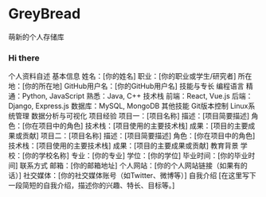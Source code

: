 # GreyBread
萌新的个人存储库
### Hi there
个人资料自述
基本信息
姓名：[你的姓名]
职业：[你的职业或学生/研究者]
所在地：[你的所在地]
GitHub用户名：[你的GitHub用户名]
技能与专长
编程语言
精通：Python, JavaScript
熟悉：Java, C++
技术栈
前端：React, Vue.js
后端：Django, Express.js
数据库：MySQL, MongoDB
其他技能
Git版本控制
Linux系统管理
数据分析与可视化
项目经验
项目一：[项目名称]
描述：[项目简要描述]
角色：[你在项目中的角色]
技术栈：[项目使用的主要技术栈]
成果：[项目的主要成果或贡献]
项目二：[项目名称]
描述：[项目简要描述]
角色：[你在项目中的角色]
技术栈：[项目使用的主要技术栈]
成果：[项目的主要成果或贡献]
教育背景
学校：[你的学校名称]
专业：[你的专业]
学位：[你的学位]
毕业时间：[你的毕业时间]
联系方式
邮箱：[你的邮箱地址]
个人网站：[你的个人网站链接（如果有的话）]
社交媒体：[你的社交媒体账号（如Twitter、微博等）]
自我介绍
[在这里写下一段简短的自我介绍，描述你的兴趣、特长、目标等。]

